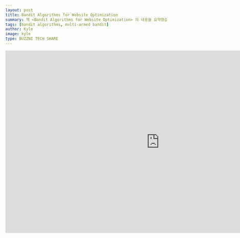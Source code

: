```yaml
---
layout: post
title: Bandit Algorithms for Website Optimization
summary: 책 <Bandit Algorithms for Website Optimization> 의 내용을 요약했습니다.
tags: [bandit algorithms, multi-armed bandit]
author: Kyle
image: kyle
type: BUZZNI TECH SHARE
---
```


<iframe src="https://docs.google.com/presentation/d/e/2PACX-1vT9Fbwf1kNHGFUKldhfD7wIJgnwmwqfplpQAjF4iEG5JQ1IGrdUczNnucFjcae0wgKMp5vGyNOfGsgQ/embed?start=false&loop=false&delayms=3000" frameborder="0" width="960" height="569" allowfullscreen="true" mozallowfullscreen="true" webkitallowfullscreen="true"></iframe>